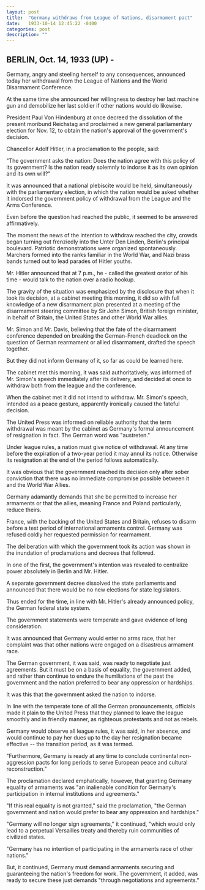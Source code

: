 ```yaml
---
layout: post
title:  "Germany withdraws from League of Nations, disarmament pact"
date:   1933-10-14 12:45:22 -0400
categories: post
description: ""
---
```


## BERLIN, Oct. 14, 1933 (UP) - 

Germany, angry and steeling herself to any consequences, announced today her withdrawal from the League of Nations and the World Disarmament Conference.

At the same time she announced her willingness to destroy her last machine gun and demobilize her last soldier if other nations would do likewise.

President Paul Von Hindenburg at once decreed the dissolution of the present moribund Reichstag and proclaimed a new general parliamentary election for Nov. 12, to obtain the nation's approval of the government's decision.

Chancellor Adolf Hitler, in a proclamation to the people, said:

"The government asks the nation: Does the nation agree with this policy of its government? Is the nation ready solemnly to indorse it as its own opinion and its own will?"

It was announced that a national plebiscite would be held, simultaneously with the parliamentary election, in which the nation would be asked whether it indorsed the government policy of withdrawal from the League and the Arms Conference.

Even before the question had reached the public, it seemed to be answered affirmatively.

The moment the news of the intention to withdraw reached the city, crowds began turning out frenziedly into the Unter Den Linden, Berlin's principal boulevard. Patriotic demonstrations were organized spontaneously. Marchers formed into the ranks familiar in the World War, and Nazi brass bands turned out to lead parades of Hitler youths.

Mr. Hitler announced that at 7 p.m., he - called the greatest orator of his time - would talk to the nation over a radio hookup.

The gravity of the situation was emphasized by the disclosure that when it took its decision, at a cabinet meeting this morning, it did so with full knowledge of a new disarmament plan presented at a meeting of the disarmament steering committee by Sir John Simon, British foreign minister, in behalf of Britain, the United States and other World War allies.

Mr. Simon and Mr. Davis, believing that the fate of the disarmament conference depended on breaking the German-French deadlock on the question of German rearmament or allied disarmament, drafted the speech together.

But they did not inform Germany of it, so far as could be learned here.

The cabinet met this morning, it was said authoritatively, was informed of Mr. Simon's speech immediately after its delivery, and decided at once to withdraw both from the league and the conference.

When the cabinet met it did not intend to withdraw. Mr. Simon's speech, intended as a peace gesture, apparently ironically caused the fateful decision.

The United Press was informed on reliable authority that the term withdrawal was meant by the cabinet as Germany's formal announcement of resignation in fact. The German word was "austreten."

Under league rules, a nation must give notice of withdrawal. At any time before the expiration of a two-year period it may annul its notice. Otherwise its resignation at the end of the period follows automatically.

It was obvious that the government reached its decision only after sober conviction that there was no immediate compromise possible between it and the World War Allies.

Germany adamantly demands that she be permitted to increase her armaments or that the allies, meaning France and Poland particularly, reduce theirs.

France, with the backing of the United States and Britain, refuses to disarm before a test period of international armaments control. Germany was refused coldly her requested permission for rearmament.

The deliberation with which the government took its action was shown in the inundation of proclamations and decrees that followed.

In one of the first, the government's intention was revealed to centralize power absolutely in Berlin and Mr. Hitler.

A separate government decree dissolved the state parliaments and announced that there would be no new elections for state legislators.

Thus ended for the time, in line with Mr. Hitler's already announced policy, the German federal state system.

The government statements were temperate and gave evidence of long consideration.

It was announced that Germany would enter no arms race, that her complaint was that other nations were engaged on a disastrous armament race.

The German government, it was said, was ready to negotiate just agreements. But it must be on a basis of equality, the government added, and rather than continue to endure the humiliations of the past the government and the nation preferred to bear any oppression or hardships.

It was this that the government asked the nation to indorse.

In line with the temperate tone of all the German pronouncements, officials made it plain to the United Press that they planned to leave the league smoothly and in friendly manner, as righteous protestants and not as rebels.

Germany would observe all league rules, it was said, in her absence, and would continue to pay her dues up to the day her resignation became effective -- the transition period, as it was termed.

"Furthermore, Germany is ready at any time to conclude continental non-aggression pacts for long periods to serve European peace and cultural reconstruction."

The proclamation declared emphatically, however, that granting Germany equality of armaments was "an inalienable condition for Germany's participation in internal institutions and agreements."

"If this real equality is not granted," said the proclamation, "the German government and nation would prefer to bear any oppression and hardships."

"Germany will no longer sign agreements," it continued, "which would only lead to a perpetual Versailles treaty and thereby ruin communities of civilized states.

"Germany has no intention of participating in the armaments race of other nations."

But, it continued, Germany must demand armaments securing and guaranteeing the nation's freedom for work. The government, it added, was ready to secure these just demands "through negotiations and agreements."